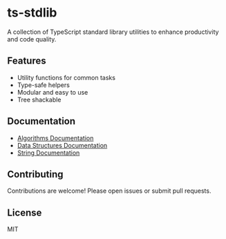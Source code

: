 # ts-stdlib

A collection of TypeScript standard library utilities to enhance productivity and code quality.

## Features

- Utility functions for common tasks
- Type-safe helpers
- Modular and easy to use
- Tree shackable

## Documentation
- [Algorithms Documentation](https://github.com/gabaudette/ts-stdlib/blob/main/packages/algorithms/docs/README.md)
- [Data Structures Documentation](https://github.com/gabaudette/ts-stdlib/blob/main/packages/data-structures/docs/README.md)
- [String Documentation](https://github.com/gabaudette/ts-stdlib/blob/main/packages/string/docs/README.md)

## Contributing

Contributions are welcome! Please open issues or submit pull requests.

## License

MIT